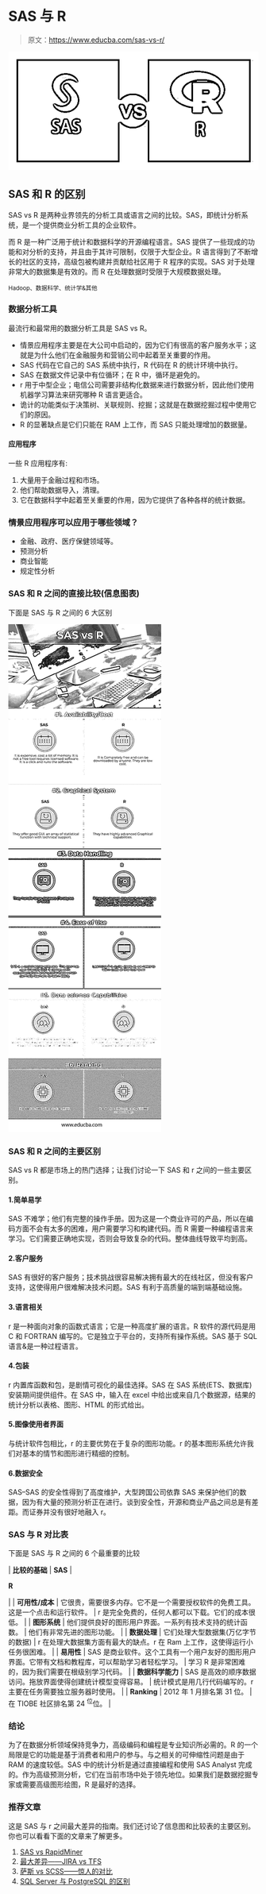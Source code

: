 # SAS 与 R

> 原文：<https://www.educba.com/sas-vs-r/>

![SAS Vs R](img/0bd8e3db923cc291d7e4a36918486e87.png)



## SAS 和 R 的区别

SAS vs R 是两种业界领先的分析工具或语言之间的比较。SAS，即统计分析系统，是一个提供商业分析工具的企业软件。

而 R 是一种广泛用于统计和数据科学的开源编程语言。SAS 提供了一些现成的功能和对分析的支持，并且由于其许可限制，仅限于大型企业。R 语言得到了不断增长的社区的支持，高级包被构建并贡献给社区用于 R 程序的实现。SAS 对于处理非常大的数据集是有效的。而 R 在处理数据时受限于大规模数据处理。

<small>Hadoop、数据科学、统计学&其他</small>

### 数据分析工具

最流行和最常用的数据分析工具是 SAS vs R。

*   情景应用程序主要是在大公司中启动的，因为它们有很高的客户服务水平；这就是为什么他们在金融服务和营销公司中起着至关重要的作用。
*   SAS 代码在它自己的 SAS 系统中执行，R 代码在 R 的统计环境中执行。
*   SAS 在数据文件记录中有位循环；在 R 中，循环是避免的。
*   r 用于中型企业；电信公司需要非结构化数据来进行数据分析，因此他们使用机器学习算法来研究哪种 R 语言更适合。
*   诡计的功能类似于决策树、关联规则、挖掘；这就是在数据挖掘过程中使用它们的原因。
*   R 的显著缺点是它们只能在 RAM 上工作，而 SAS 只能处理增加的数据量。

#### 应用程序

一些 R 应用程序有:

1.  大量用于金融过程和市场。
2.  他们帮助数据导入，清理。
3.  它在数据科学中起着至关重要的作用，因为它提供了各种各样的统计数据。

### 情景应用程序可以应用于哪些领域？

*   金融、政府、医疗保健领域等。
*   预测分析
*   商业智能
*   规定性分析

### SAS 和 R 之间的直接比较(信息图表)

下面是 SAS 与 R 之间的 6 大区别

![SAS Vs R(Infographics)](img/f5ab72d6d830e0569034c86973d46849.png)



### SAS 和 R 之间的主要区别

SAS vs R 都是市场上的热门选择；让我们讨论一下 SAS 和 r 之间的一些主要区别。

#### 1.简单易学

SAS 不难学；他们有完整的操作手册。因为这是一个商业许可的产品，所以在编码方面不会有太多的困难，用户需要学习和构建代码。而 R 需要一种编程语言来学习。它们需要正确地实现，否则会导致复杂的代码。整体曲线导致平均到高。

#### 2.客户服务

SAS 有很好的客户服务；技术挑战很容易解决拥有最大的在线社区，但没有客户支持，这使得用户很难解决技术问题。SAS 有利于高质量的端到端基础设施。

#### 3.语言相关

r 是一种面向对象的函数式语言；它是一种高度扩展的语言。R 软件的源代码是用 C 和 FORTRAN 编写的。它是独立于平台的，支持所有操作系统。SAS 基于 SQL 语言&是一种过程语言。

#### 4.包装

r 内置库函数和包，是剧情可视化的最佳选择。SAS 在 SAS 系统(ETS、数据库)安装期间提供组件。在 SAS 中，输入在 excel 中给出或来自几个数据源，结果的统计分析以表格、图形、HTML 的形式给出。

#### 5.图像使用者界面

与统计软件包相比，r 的主要优势在于复杂的图形功能。r 的基本图形系统允许我们对基本的情节和图形进行精细的控制。

#### 6.数据安全

SAS–SAS 的安全性得到了高度维护，大型跨国公司依靠 SAS 来保护他们的数据，因为有大量的预测分析正在进行。谈到安全性，开源和商业产品之间总是有差距。而证券并没有很好地融入 r。

### SAS 与 R 对比表

下面是 SAS 与 R 之间的 6 个最重要的比较

| **比较的基础** | **SAS** |  

**R**

 |
| **可用性/成本** | 它很贵，需要很多内存。它不是一个需要授权软件的免费工具。这是一个点击和运行软件。 | r 是完全免费的，任何人都可以下载。它们的成本很低。 |
| **图形系统** | 他们提供良好的图形用户界面。一系列有技术支持的统计函数。 | 他们有非常先进的图形功能。 |
| **数据处理** | 它们处理大型数据集(万亿字节的数据) | r 在处理大数据集方面有最大的缺点。r 在 Ram 上工作，这使得运行小任务很困难。 |
| **易用性** | SAS 是商业软件。这个工具有一个用户友好的图形用户界面。它带有文档和教程库，可以帮助学习者轻松学习。 | 学习 R 是非常困难的，因为我们需要在根级别学习代码。 |
| **数据科学能力** | SAS 是高效的顺序数据访问。拖放界面使得创建统计模型变得容易。 | 统计模式是用几行代码编写的。r 主要在任务需要独立服务器时使用。 |
| **Ranking** | 2012 年 1 月排名第 31 位。 | 在 TIOBE 社区排名第 24 <sup>位</sup>位。 |

### 结论

为了在数据分析领域保持竞争力，高级编码和编程是专业知识所必需的。R 的一个局限是它的功能是基于消费者和用户的参与。与之相关的可伸缩性问题是由于 RAM 的速度较低。SAS 中的统计分析是通过直接编程和使用 SAS Analyst 完成的。作为高级预测分析，它们在当前市场中处于领先地位。如果我们是数据挖掘专家或需要高级图形绘图，R 是最好的选择。

### 推荐文章

这是 SAS 与 r 之间最大差异的指南。我们还讨论了信息图和比较表的主要区别。你也可以看看下面的文章来了解更多。

1.  [SAS vs RapidMiner](https://www.educba.com/sas-vs-rapidminer/)
2.  [最大差异——JIRA vs TFS](https://www.educba.com/jira-vs-tfs/)
3.  [萨斯 vs SCSS——惊人的对比](https://www.educba.com/sass-vs-scss/)
4.  [SQL Server 与 PostgreSQL 的区别](https://www.educba.com/sql-server-vs-postgresql/)





